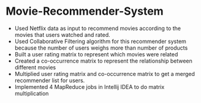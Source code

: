 # Movie-Recommender-System
- Used Netflix data as input to recommend movies according to the movies that users watched and rated.
- Used Collaborative Filtering algorithm for this recommender system because the number of users weighs more than number of products
- Built a user rating matrix to represent which movies were related
- Created a co-occurrence matrix to represent the relationship between different movies
- Multiplied user rating matrix and co-occurrence matrix to get a merged recommender list for users.
- Implemented 4 MapReduce jobs in Intellij IDEA to do matrix multiplication


